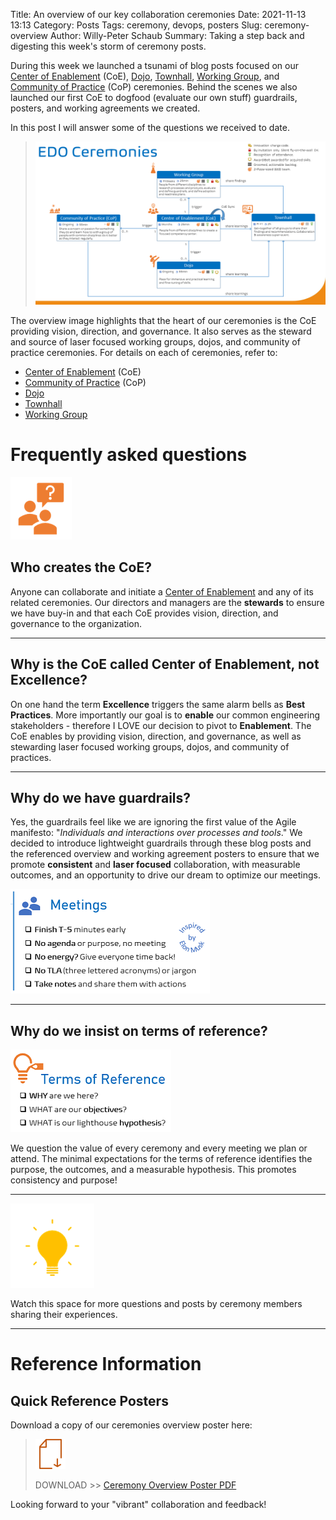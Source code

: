 Title: An overview of our key collaboration ceremonies
Date: 2021-11-13 13:13
Category: Posts
Tags: ceremony, devops, posters
Slug: ceremony-overview
Author: Willy-Peter Schaub
Summary: Taking a step back and digesting this week's storm of ceremony posts.

During this week we launched a tsunami of blog posts focused on our [Center of Enablement](/ceremony-center-of-enablement.html) (CoE), [Dojo](../images/coming-soon.png), [Townhall](../images/coming-soon.png), [Working Group](../ceremony-working-group.html), and [Community of Practice](../images/coming-soon.png) (CoP) ceremonies. Behind the scenes we also launched our first CoE to dogfood (evaluate our own stuff) guardrails, posters, and working agreements we created.

In this post I will answer some of the questions we received to date.

> ![Overview](../images/ceremonies-overview.png)

The overview image highlights that the heart of our ceremonies is the CoE providing vision, direction, and governance. It also serves as the steward and source of laser focused working groups, dojos, and community of practice ceremonies. For details on each of ceremonies, refer to:
- [Center of Enablement](/ceremony-center-of-enablement.html) (CoE)
- [Community of Practice](../images/coming-soon.png) (CoP)
- [Dojo](../images/coming-soon.png)
- [Townhall](../images/coming-soon.png)
- [Working Group](../ceremony-working-group.html)

# Frequently asked questions

![FAQ](../images/automation-lesson-1-5.png)

## Who creates the CoE?

Anyone can collaborate and initiate a [Center of Enablement](/ceremony-center-of-enablement.html) and any of its related ceremonies. Our directors and managers are the **stewards** to ensure we have buy-in and that each CoE provides vision, direction, and governance to the organization. 

---

## Why is the CoE called Center of Enablement, not Excellence?

On one hand the term **Excellence** triggers the same alarm bells as **Best Practices**. More importantly our goal is to **enable** our common engineering stakeholders - therefore I LOVE our decision to pivot to **Enablement**. The CoE enables by providing vision, direction, and governance, as well as stewarding laser focused working groups, dojos, and community of practices.

---

## Why do we have guardrails?

Yes, the guardrails feel like we are ignoring the first value of the Agile manifesto: "_Individuals and interactions over processes and tools_." We decided to introduce lightweight guardrails through these blog posts and the referenced overview and working agreement posters to ensure that we promote **consistent** and **laser focused** collaboration, with measurable outcomes, and an opportunity to drive our dream to optimize our meetings.

![Meetings](../images/ceremony-overview-1x.png)

---

## Why do we insist on terms of reference?

![Meetings](../images/ceremony-overview-2.png)

We question the value of every ceremony and every meeting we plan or attend. The minimal expectations for the terms of reference identifies the purpose, the outcomes, and a measurable hypothesis. This promotes consistency and purpose!

---

![Meetings](../images/azuredevop-automation-stakeholders-3.png)

Watch this space for more questions and posts by ceremony members sharing their experiences.

---

# Reference Information

## Quick Reference Posters

Download a copy of our ceremonies overview poster here:

> ![Poster](../images/moving-hundreds-of-pipeline-snowflakes-qr-1-2.png)
>
> DOWNLOAD >> [Ceremony Overview Poster PDF](/documents/working-agreement-ceremonies-overview.pdf)

Looking forward to your "vibrant" collaboration and feedback!


